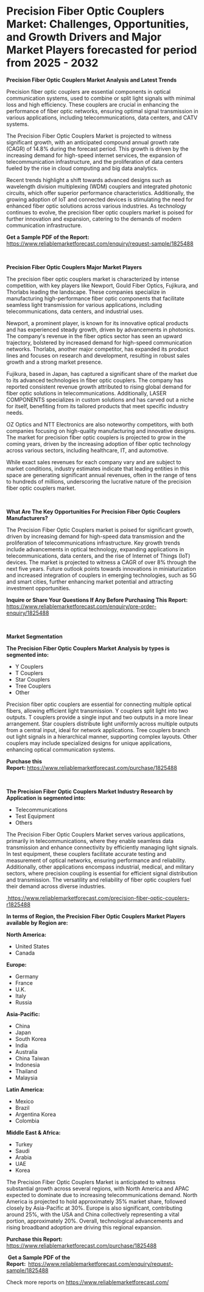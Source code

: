 <p><h1>Precision Fiber Optic Couplers Market: Challenges, Opportunities, and Growth Drivers and Major Market Players forecasted for period from 2025 - 2032</h1></p><p><strong>Precision Fiber Optic Couplers Market Analysis and Latest Trends</strong></p>
<p><p>Precision fiber optic couplers are essential components in optical communication systems, used to combine or split light signals with minimal loss and high efficiency. These couplers are crucial in enhancing the performance of fiber optic networks, ensuring optimal signal transmission in various applications, including telecommunications, data centers, and CATV systems.</p><p>The Precision Fiber Optic Couplers Market is projected to witness significant growth, with an anticipated compound annual growth rate (CAGR) of 14.8% during the forecast period. This growth is driven by the increasing demand for high-speed internet services, the expansion of telecommunication infrastructure, and the proliferation of data centers fueled by the rise in cloud computing and big data analytics.</p><p>Recent trends highlight a shift towards advanced designs such as wavelength division multiplexing (WDM) couplers and integrated photonic circuits, which offer superior performance characteristics. Additionally, the growing adoption of IoT and connected devices is stimulating the need for enhanced fiber optic solutions across various industries. As technology continues to evolve, the precision fiber optic couplers market is poised for further innovation and expansion, catering to the demands of modern communication infrastructure.</p></p>
<p><strong>Get a Sample PDF of the Report:&nbsp;</strong> <a href="https://www.reliablemarketforecast.com/enquiry/request-sample/1825488?utm_campaign=3081&utm_medium=2&utm_source=Github&utm_content=ia&utm_term=06042025&utm_id=precision-fiber-optic-couplers">https://www.reliablemarketforecast.com/enquiry/request-sample/1825488</a></p>
<p>&nbsp;</p>
<p><strong>Precision Fiber Optic Couplers Major Market Players</strong></p>
<p><p>The precision fiber optic couplers market is characterized by intense competition, with key players like Newport, Gould Fiber Optics, Fujikura, and Thorlabs leading the landscape. These companies specialize in manufacturing high-performance fiber optic components that facilitate seamless light transmission for various applications, including telecommunications, data centers, and industrial uses.</p><p>Newport, a prominent player, is known for its innovative optical products and has experienced steady growth, driven by advancements in photonics. The company's revenue in the fiber optics sector has seen an upward trajectory, bolstered by increased demand for high-speed communication networks. Thorlabs, another major competitor, has expanded its product lines and focuses on research and development, resulting in robust sales growth and a strong market presence.</p><p>Fujikura, based in Japan, has captured a significant share of the market due to its advanced technologies in fiber optic couplers. The company has reported consistent revenue growth attributed to rising global demand for fiber optic solutions in telecommunications. Additionally, LASER COMPONENTS specializes in custom solutions and has carved out a niche for itself, benefiting from its tailored products that meet specific industry needs.</p><p>OZ Optics and NTT Electronics are also noteworthy competitors, with both companies focusing on high-quality manufacturing and innovative designs. The market for precision fiber optic couplers is projected to grow in the coming years, driven by the increasing adoption of fiber optic technology across various sectors, including healthcare, IT, and automotive.</p><p>While exact sales revenues for each company vary and are subject to market conditions, industry estimates indicate that leading entities in this space are generating significant annual revenues, often in the range of tens to hundreds of millions, underscoring the lucrative nature of the precision fiber optic couplers market.</p></p>
<p>&nbsp;</p>
<p><strong>What Are The Key Opportunities For Precision Fiber Optic Couplers Manufacturers?</strong></p>
<p><p>The Precision Fiber Optic Couplers market is poised for significant growth, driven by increasing demand for high-speed data transmission and the proliferation of telecommunications infrastructure. Key growth trends include advancements in optical technology, expanding applications in telecommunications, data centers, and the rise of Internet of Things (IoT) devices. The market is projected to witness a CAGR of over 8% through the next five years. Future outlook points towards innovations in miniaturization and increased integration of couplers in emerging technologies, such as 5G and smart cities, further enhancing market potential and attracting investment opportunities.</p></p>
<p><strong>Inquire or Share Your Questions If Any Before Purchasing This Report:</strong> <a href="https://www.reliablemarketforecast.com/enquiry/pre-order-enquiry/1825488?utm_campaign=3081&utm_medium=2&utm_source=Github&utm_content=ia&utm_term=06042025&utm_id=precision-fiber-optic-couplers">https://www.reliablemarketforecast.com/enquiry/pre-order-enquiry/1825488</a></p>
<p>&nbsp;</p>
<p><strong>Market Segmentation</strong></p>
<p><strong>The Precision Fiber Optic Couplers Market Analysis by types is segmented into:</strong></p>
<p><ul><li>Y Couplers</li><li>T Couplers</li><li>Star Couplers</li><li>Tree Couplers</li><li>Other</li></ul></p>
<p><p>Precision fiber optic couplers are essential for connecting multiple optical fibers, allowing efficient light transmission. Y couplers split light into two outputs. T couplers provide a single input and two outputs in a more linear arrangement. Star couplers distribute light uniformly across multiple outputs from a central input, ideal for network applications. Tree couplers branch out light signals in a hierarchical manner, supporting complex layouts. Other couplers may include specialized designs for unique applications, enhancing optical communication systems.</p></p>
<p><strong>Purchase this Report:&nbsp;</strong><a href="https://www.reliablemarketforecast.com/purchase/1825488?utm_campaign=3081&utm_medium=2&utm_source=Github&utm_content=ia&utm_term=06042025&utm_id=precision-fiber-optic-couplers">https://www.reliablemarketforecast.com/purchase/1825488</a></p>
<p>&nbsp;</p>
<p><strong>The Precision Fiber Optic Couplers Market Industry Research by Application is segmented into:</strong></p>
<p><ul><li>Telecommunications</li><li>Test Equipment</li><li>Others</li></ul></p>
<p><p>The Precision Fiber Optic Couplers Market serves various applications, primarily in telecommunications, where they enable seamless data transmission and enhance connectivity by efficiently managing light signals. In test equipment, these couplers facilitate accurate testing and measurement of optical networks, ensuring performance and reliability. Additionally, other applications encompass industrial, medical, and military sectors, where precision coupling is essential for efficient signal distribution and transmission. The versatility and reliability of fiber optic couplers fuel their demand across diverse industries.</p></p>
<p><a href="https://www.reliablemarketforecast.com/precision-fiber-optic-couplers-r1825488?utm_campaign=3081&utm_medium=2&utm_source=Github&utm_content=ia&utm_term=06042025&utm_id=precision-fiber-optic-couplers">&nbsp;https://www.reliablemarketforecast.com/precision-fiber-optic-couplers-r1825488</a></p>
<p><strong>In terms of Region, the Precision Fiber Optic Couplers Market Players available by Region are:</strong></p>
<p>
    <p> <strong> North America: </strong>
        <ul>
            <li>United States</li>
            <li>Canada</li>
        </ul>
        </p> 
    <p> <strong> Europe: </strong>
        <ul>
            <li>Germany</li>
            <li>France</li>
            <li>U.K.</li>
            <li>Italy</li>
            <li>Russia</li>
        </ul>
        </p> 
    <p> <strong> Asia-Pacific: </strong>
        <ul>
            <li>China</li>
            <li>Japan</li>
            <li>South Korea</li>
            <li>India</li>
            <li>Australia</li>
            <li>China Taiwan</li>
            <li>Indonesia</li>
            <li>Thailand</li>
            <li>Malaysia</li>
        </ul>
        </p> 
    <p> <strong> Latin America: </strong>
        <ul>
            <li>Mexico</li>
            <li>Brazil</li>
            <li>Argentina Korea</li>
            <li>Colombia</li>
        </ul>
        </p> 
    <p> <strong> Middle East & Africa: </strong>
        <ul>
            <li>Turkey</li>
            <li>Saudi</li>
            <li>Arabia</li>
            <li>UAE</li>
            <li>Korea</li>
        </ul>
    </p>
    </p>
<p><p>The Precision Fiber Optic Couplers Market is anticipated to witness substantial growth across several regions, with North America and APAC expected to dominate due to increasing telecommunications demand. North America is projected to hold approximately 35% market share, followed closely by Asia-Pacific at 30%. Europe is also significant, contributing around 25%, with the USA and China collectively representing a vital portion, approximately 20%. Overall, technological advancements and rising broadband adoption are driving this regional expansion.</p></p>
<p><strong>Purchase this Report: </strong><a href="https://www.reliablemarketforecast.com/purchase/1825488?utm_campaign=3081&utm_medium=2&utm_source=Github&utm_content=ia&utm_term=06042025&utm_id=precision-fiber-optic-couplers">https://www.reliablemarketforecast.com/purchase/1825488</a></p>
<p>&nbsp;<strong>Get a Sample PDF of the Report:&nbsp;&nbsp;</strong><a href="https://www.reliablemarketforecast.com/enquiry/request-sample/1825488?utm_campaign=3081&utm_medium=2&utm_source=Github&utm_content=ia&utm_term=06042025&utm_id=precision-fiber-optic-couplers">https://www.reliablemarketforecast.com/enquiry/request-sample/1825488</a></p>
<p><strong></strong></p>
<p>Check more reports on <a href="https://www.reliablemarketforecast.com/?utm_campaign=3081&utm_medium=2&utm_source=Github&utm_content=ia&utm_term=06042025&utm_id=precision-fiber-optic-couplers">https://www.reliablemarketforecast.com/</a></p>